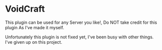VoidCraft
=========
This plugin can be used for any Server you like!, Do NOT take credit for this plugin As I've made it myself.

Unfortunately this plugin is not fixed yet, I've been busy with other things.
I've given up on this project.
